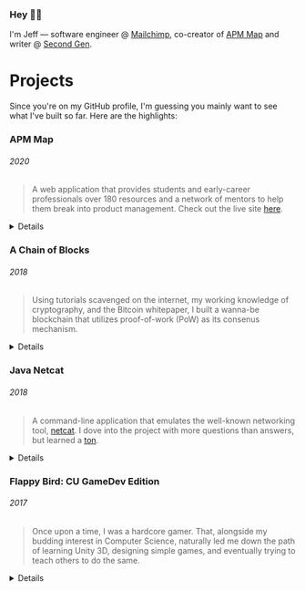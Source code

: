 ### Hey 👋🏼

I'm Jeff — software engineer @ [Mailchimp](https://mailchimp.com/andco/), co-creator of [APM Map](https://apmmap.co) and writer @ [Second Gen](https://secondgen.substack.com/welcome).


# Projects

Since you're on my GitHub profile, I'm guessing you mainly want to see what I've built so far. Here are the highlights:

### APM Map
###### 2020

> A web application that provides students and early-career professionals over 180 resources and a network of mentors to help them break into product management. Check out the live site [here](https://apmmap.co).


<details>
<br> 
  
  **Repository**: [jf2978/apm-map](https://github.com/jf2978/apm-map) <br>
  
  <p align="center">
    <a href="https://apmmap.co">
      <img width="800" height="350" src="./apm.svg">
    </a>
  </p>
  
</details>

### A Chain of Blocks
###### 2018

> Using tutorials scavenged on the internet, my working knowledge of cryptography, and the Bitcoin whitepaper, I built a wanna-be blockchain that utilizes proof-of-work (PoW) as its consenus mechanism.


<details>
<br> 
 
  **Repository**: [jf2978/java-blockchain](https://github.com/jf2978/java-blockchain) <br>
  
  <p align="center">
    <a href="https://github.com/jf2978/java-blockchain">
      <img width="600" height="350" src="./blockchain.png">
    </a>
  </p>
</details>

### Java Netcat
###### 2018

> A command-line application that emulates the well-known networking tool, [netcat](https://en.wikipedia.org/wiki/Netcat). I dove into the project with more questions than answers, but learned a [ton](https://github.com/jf2978/Java-Netcat/blob/master/sockets.notes).

<details>
<br> 
   
  **Repository**: [jf2978/java-netcat](https://github.com/jf2978/Java-Netcat) <br>
    
   <p align="center">
    <a href="https://github.com/jf2978/Java-Netcat">
      <img width="800" height="350" src="./netcat.svg">
    </a>
  </p>
  
</details>

### Flappy Bird: CU GameDev Edition
###### 2017

> Once upon a time, I was a hardcore gamer. That, alongside my budding interest in Computer Science, naturally led me down the path of learning Unity 3D, designing simple games, and eventually trying to teach others to do the same.

<details>
<br> 
 
  **Repository**: [jf2978/flappy-bird-clone](https://github.com/jf2978/flappy-bird-clone) <br>
  <p align="center">
    <a href="https://github.com/jf2978/flappy-bird-clone">
      <img width="600" height="350" src="./flappy.png">
    </a>
  </p>
  
  [Play the game here](https://jf2978.itch.io/flappy-bird)!
  
</details>


